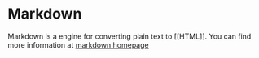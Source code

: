 # Markdown

Markdown is a engine for converting plain text to [[HTML]]. You can find more information at [markdown homepage](http://daringfireball.net/projects/markdown/)